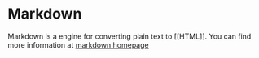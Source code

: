 # Markdown

Markdown is a engine for converting plain text to [[HTML]]. You can find more information at [markdown homepage](http://daringfireball.net/projects/markdown/)